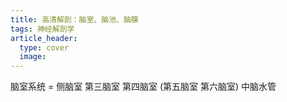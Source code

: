 ```yaml
---
title: 高清解剖：脑室、脑池、脑膜
tags: 神经解剖学
article_header:
  type: cover
  image:
---
```


脑室系统 = 侧脑室 第三脑室 第四脑室 (第五脑室 第六脑室) 中脑水管

